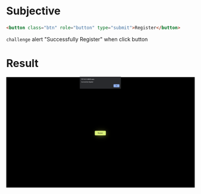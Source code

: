 # Subjective

```html
<button class="btn" role="button" type="submit">Register</button>
```

`challenge` alert "Successfully Register" when click button

# Result

![preview](./image.png)

